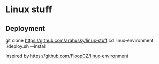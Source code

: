# Linux stuff

## Deployment

git clone https://github.com/arahusky/linux-stuff
cd linux-environment
./deploy.sh --install



Inspired by https://github.com/FloopCZ/linux-environment 